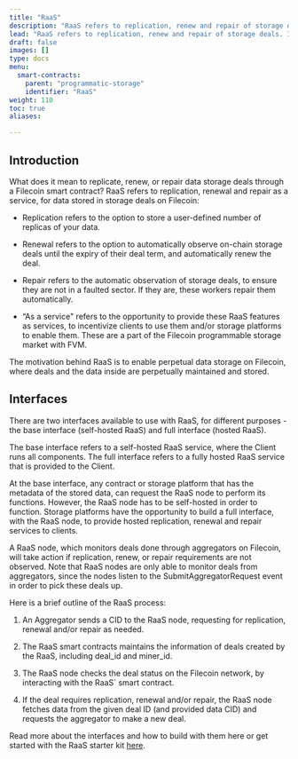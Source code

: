 ```yaml
---
title: "RaaS"
description: "RaaS refers to replication, renew and repair of storage deals. It is a feature of programmatic storage on Filecoin, enabled by FVM."
lead: "RaaS refers to replication, renew and repair of storage deals. It is a feature of programmatic storage on Filecoin, enabled by FVM."
draft: false
images: []
type: docs
menu:
  smart-contracts:
    parent: "programmatic-storage"
    identifier: "RaaS"
weight: 110
toc: true
aliases:

---
```


## Introduction

What does it mean to replicate, renew, or repair data storage deals through a Filecoin smart contract? RaaS refers to replication, renewal and repair as a service, for data stored in storage deals on Filecoin: 

- Replication refers to the option to store a user-defined number of replicas of your data.

- Renewal refers to the option to automatically observe on-chain storage deals until the expiry of their deal term, and automatically renew the deal.

- Repair refers to the automatic observation of storage deals, to ensure they are not in a faulted sector. If they are, these workers repair them automatically.

- “As a service" refers to the opportunity to provide these RaaS features as services, to incentivize clients to use them and/or storage platforms to enable them. These are a part of the Filecoin programmable storage market with FVM.

The motivation behind RaaS is to enable perpetual data storage on Filecoin, where deals and the data inside are perpetually maintained and stored. 

## Interfaces

There are two interfaces available to use with RaaS, for different purposes - the base interface (self-hosted RaaS) and full interface (hosted RaaS). 

The base interface refers to a self-hosted RaaS service, where the Client runs all components. The full interface refers to a fully hosted RaaS service that is provided to the Client.

At the base interface, any contract or storage platform that has the metadata of the stored data, can request the RaaS node to perform its functions. However, the RaaS node has to be self-hosted in order to function. Storage platforms have the opportunity to build a full interface, with the RaaS node, to provide hosted replication, renewal and repair services to clients. 

A RaaS node, which monitors deals done through aggregators on Filecoin, will take action if replication, renew, or repair requirements are not observed.  Note that RaaS nodes are only able to monitor deals from aggregators, since the nodes listen to the SubmitAggregatorRequest event in order to pick these deals up.

Here is a brief outline of the RaaS process:

1. An Aggregator sends a CID to the RaaS node, requesting for replication, renewal and/or repair as needed.

2. The RaaS smart contracts maintains the information of deals created by the RaaS, including deal_id and miner_id.

3. The RaaS node checks the deal status on the Filecoin network, by interacting with the RaaS` smart contract.

4. If the deal requires replication, renewal and/or repair, the RaaS node fetches data from the given deal ID (and provided data CID) and requests the aggregator to make a new deal. 

Read more about the interfaces and how to build with them here or get started with the RaaS starter kit [here](https://github.com/filecoin-project/raas-starter-kit).
